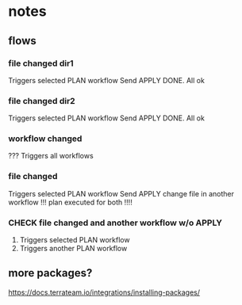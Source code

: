 # notes

## flows

### file changed dir1
Triggers selected PLAN workflow
Send APPLY
DONE. All ok

### file changed dir2
Triggers selected PLAN workflow
Send APPLY
DONE. All ok


### workflow changed
??? Triggers all workflows


### file changed
Triggers selected PLAN workflow
Send APPLY
change file in another workflow
!!! plan executed for both !!!!

### CHECK file changed and another workflow w/o APPLY
1. Triggers selected PLAN workflow
2. Triggers another PLAN workflow




## more packages?

https://docs.terrateam.io/integrations/installing-packages/
